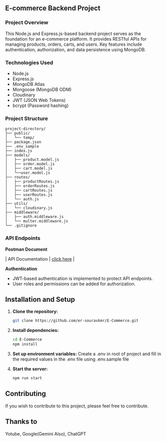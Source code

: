 E-commerce Backend Project
--------------------------

### Project Overview

This Node.js and Express.js-based backend project serves as the foundation for an e-commerce platform. It provides RESTful APIs for managing products, orders, carts, and users. Key features include authentication, authorization, and data persistence using MongoDB.

### Technologies Used

-   Node.js
-   Express.js
-   MongoDB Atlas
-   Mongoose (MongoDB ODM)
-   Cloudinary
-   JWT (JSON Web Tokens)
-   bcrypt (Password hashing)

### Project Structure

```
project-directory/
├── public/
│   └── temp/
├── package.json
├── .env_sample
├── index.js
├── models/
│   ├── product.model.js
│   ├── order.model.js
│   ├── cart.model.js
│   └──user.model.js
├── routes/
│   ├── productRoutes.js
│   ├── orderRoutes.js
│   ├── cartRoutes.js
│   ├── userRoutes.js
│   └── auth.js
├── utils/
│   └── cloudinary.js
├── middleware/
│   ├── auth.middleware.js
│   └── multer.middleware.js
└── .gitignore

```

### API Endpoints

**Postman Document**

| API Documentation  | [click here](https://documenter.getpostman.com/view/37179255/2sA3kbhduS)    |

**Authentication**

-   JWT-based authentication is implemented to protect API endpoints.
-   User roles and permissions can be added for authorization.

## Installation and Setup

1. **Clone the repository:**

    ```bash
    git clone https://github.com/er-souravkmr/E-Commerce.git
    ```

2. **Install dependencies:**

    ```bash
    cd E-Commerce
    npm install
    ```

3. **Set up environment variables:**
    Create a .env in root of project and fill in the required values in the .env file using .env.sample file

4. **Start the server:**

    ```bash
    npm run start
    ```

## Contributing

If you wish to contribute to this project, please feel free to contribute.

## Thanks to 

Yotube, Google(Gemini Also), ChatGPT
